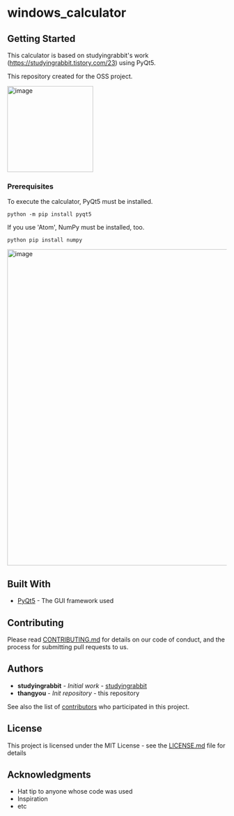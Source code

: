 # windows_calculator

## Getting Started

This calculator is based on studyingrabbit's work (https://studyingrabbit.tistory.com/23) using PyQt5.

This repository created for the OSS project.

<img width="197" alt="image" src="https://user-images.githubusercontent.com/117428920/205302820-072c8793-cde4-4855-8ad8-7e2ded575539.png">



### Prerequisites

To execute the calculator, PyQt5 must be installed.

```
python -m pip install pyqt5
```

If you use 'Atom', NumPy must be installed, too.
```
python pip install numpy
```
<img width="725" alt="image" src="https://user-images.githubusercontent.com/117428920/204777551-c31c399a-621b-49a2-b9b7-ba059ad56f91.png">

## Built With

* [PyQt5](https://pypi.org/project/PyQt5/) - The GUI framework used

## Contributing

Please read [CONTRIBUTING.md](https://github.com/shyoo17/gui_calculator/blob/main/CONTRIBUTING.md) for details on our code of conduct, and the process for submitting pull requests to us.

## Authors

* **studyingrabbit** - *Initial work* - [studyingrabbit](https://studyingrabbit.tistory.com/)
* **thangyou** - *Init repository* - this repository

See also the list of [contributors](https://github.com/thangyou/windows_calculator/CONTRIBUTORS.md) who participated in this project.

## License

This project is licensed under the MIT License - see the [LICENSE.md](LICENSE.md) file for details

## Acknowledgments

* Hat tip to anyone whose code was used
* Inspiration
* etc
